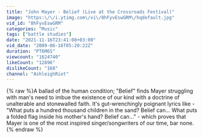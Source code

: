 ```yaml
---
title: "John Mayer - Belief (Live at the Crossroads Festival)"
image: "https:\/\/i.ytimg.com\/vi\/8hFyvEswGRM\/hqdefault.jpg"
vid_id: "8hFyvEswGRM"
categories: "Music"
tags: ["battle studies"]
date: "2021-11-16T23:41:08+03:00"
vid_date: "2009-06-16T05:20:22Z"
duration: "PT6M6S"
viewcount: "1624740"
likeCount: "12896"
dislikeCount: "168"
channel: "AshleighRiot"
---
```

{% raw %}A ballad of the human condition; &quot;Belief&quot; finds Mayer struggling with man's need to imbue the existence of our kind with a doctrine of unalterable and stonewalled faith. It's gut-wrenchingly poignant lyrics like - &quot;What puts a hundred thousand children in the sand? Belief can... What puts a folded flag inside his mother's hand? Belief can...&quot; - which proves that Mayer is one of the most inspired singer/songwriters of our time, bar none.{% endraw %}

